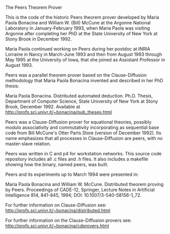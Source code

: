 The Peers Theorem Prover

This is the code of the historic Peers theorem prover developed by Maria Paola Bonacina and
William W. (Bill) McCune at the Argonne National Laboratory in January-February 1993,
when Maria Paola was visiting Argonne after completing her PhD at the State University
of New York at Stony Brook in December 1992.

Maria Paola continued working on Peers during her postdoc at INRIA Lorraine in Nancy in
March-June 1993 and then from August 1993 through May 1995 at the University of Iowa,
that she joined as Assistant Professor in August 1993.

Peers was a parallel theorem prover based on the Clause-Diffusion methodology
that Maria Paola Bonacina invented and described in her PhD thesis:

Maria Paola Bonacina. Distributed automated deduction. Ph.D. Thesis, Department of Computer
Science, State University of New York at Stony Brook, December 1992.
Available at http://profs.sci.univr.it/~bonacina/pub_theses.html

Peers was a Clause-Diffusion prover for equational theories, possibly modulo associativity
and commutativity incorporating as sequential base code from Bill McCune's Otter Parts
Store (version of December 1992). Its name emphasizes that all processes in Clause-Diffusion
are peers, with no master-slave relation.

Peers was written in C and p4 for workstation networks.
This source code repository includes all .c files and .h files.
It also includes a makefile showing how the binary, named peers, was built.

Peers and its experiments up to March 1994 were presented in:

Maria Paola Bonacina and William W. McCune. Distributed theorem proving by Peers.
Proceedings of CADE-12, Springer, Lecture Notes in Artificial Intelligence 814,
841-845, 1994; DOI: 10.1007/3-540-58156-1_72. 

For further information on Clause-Diffusion see:
http://profs.sci.univr.it/~bonacina/distributed.html

For further information on the Clause-Diffusion provers see:
http://profs.sci.univr.it/~bonacina/cdprovers.html

